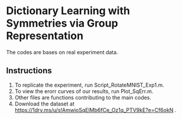 # Dictionary Learning with Symmetries via Group Representation
The codes are bases on real experiment data.
 
 ## Instructions
 1. To replicate the experiment, run Script_RotateMNIST_Exp1.m.
 2. To view the erorr curves of our results, run Plot_SqErr.m.
 3. Other files are functions contributing to the main codes.
 4. Download the dataset at https://1drv.ms/u/s!AmwioSqElMb6fCe_Oz1q_PTV9kE?e=Cf6okN .
